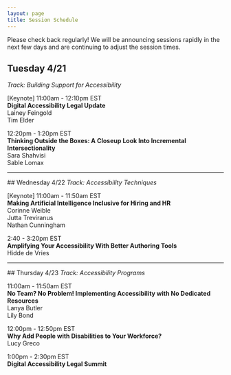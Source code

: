 ```yaml
---
layout: page
title: Session Schedule
---
```


Please check back regularly! We will be announcing sessions rapidly in the next few days and are continuing to adjust the session times.

## Tuesday 4/21
<i>Track: Building Support for Accessibility</i>

[Keynote] 11:00am - 12:10pm EST<br>
**Digital Accessibility Legal Update**<br>
Lainey Feingold<br>
Tim Elder

12:20pm - 1:20pm EST <br>
**Thinking Outside the Boxes: A Closeup Look Into Incremental Intersectionality**<br>
Sara Shahvisi<br>
Sable Lomax

<hr>
## Wednesday 4/22
<i>Track: Accessibility Techniques</i>

[Keynote] 11:00am - 11:50am EST<br>
**Making Artificial Intelligence Inclusive for Hiring and HR**<br>
Corinne Weible<br>
Jutta Treviranus<br>
Nathan Cunningham<br>

2:40 - 3:20pm  EST <br>
**Amplifying Your Accessibility With Better Authoring Tools** <br>
Hidde de Vries

<hr>
## Thursday 4/23
<i>Track: Accessibility Programs</i>

11:00am - 11:50am EST<br>
**No Team? No Problem! Implementing Accessibility with No Dedicated Resources**<br>
Lanya Butler<br>
Lily Bond

12:00pm - 12:50pm EST <br>
**Why Add People with Disabilities to Your Workforce?**<br>
Lucy Greco

1:00pm - 2:30pm EST <br>
**Digital Accessibility Legal Summit**

